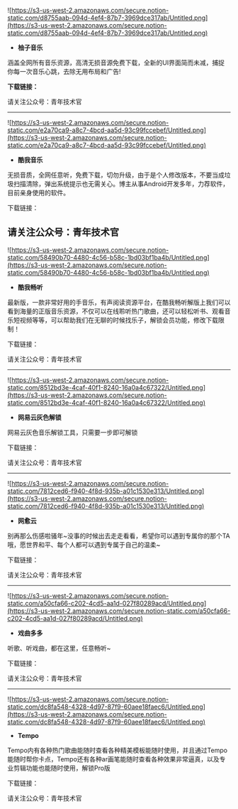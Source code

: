 ![https://s3-us-west-2.amazonaws.com/secure.notion-static.com/d8755aab-094d-4ef4-87b7-3969dce317ab/Untitled.png](https://s3-us-west-2.amazonaws.com/secure.notion-static.com/d8755aab-094d-4ef4-87b7-3969dce317ab/Untitled.png)

- **柚子音乐**

涵盖全网所有音乐资源，高清无损音源免费下载，全新的UI界面简而未减，捕捉你每一次音乐心跳，去除无用布局和广告!

**下载链接：**

请关注公众号：青年技术官

---

![https://s3-us-west-2.amazonaws.com/secure.notion-static.com/e2a70ca9-a8c7-4bcd-aa5d-93c99fccebef/Untitled.png](https://s3-us-west-2.amazonaws.com/secure.notion-static.com/e2a70ca9-a8c7-4bcd-aa5d-93c99fccebef/Untitled.png)

- **酷我音乐**

无损音质，全网任意听，免费下载，切勿升级，由于是个人修改版本，不要当成垃圾扫描清除，弹出系统提示也无需关心。博主从事Android开发多年，力荐软件，目前亲身使用的软件。

下载链接：

请关注公众号：青年技术官
---

![https://s3-us-west-2.amazonaws.com/secure.notion-static.com/58490b70-4480-4c56-b58c-1bd03bf1ba4b/Untitled.png](https://s3-us-west-2.amazonaws.com/secure.notion-static.com/58490b70-4480-4c56-b58c-1bd03bf1ba4b/Untitled.png)

- **酷我畅听**

最新版，一款非常好用的手音乐，有声阅读资源平台，在酷我畅听解版上我们可以看到海量的正版音乐资源，不仅可以在线聆听热门歌曲，还可以轻松听书、观看音乐短视频等等，可以帮助我们在无聊的时候找乐子，解锁会员功能，修改下载限制！

下载链接：

请关注公众号：青年技术官

---

![https://s3-us-west-2.amazonaws.com/secure.notion-static.com/8512bd3e-4caf-40f1-8240-16a0a4c67322/Untitled.png](https://s3-us-west-2.amazonaws.com/secure.notion-static.com/8512bd3e-4caf-40f1-8240-16a0a4c67322/Untitled.png)

- **网易云灰色解锁**

网易云灰色音乐解锁工具，只需要一步即可解锁

下载链接：

请关注公众号：青年技术官

---

![https://s3-us-west-2.amazonaws.com/secure.notion-static.com/7812ced6-f940-4f8d-935b-a01c1530e313/Untitled.png](https://s3-us-west-2.amazonaws.com/secure.notion-static.com/7812ced6-f940-4f8d-935b-a01c1530e313/Untitled.png)

- **网愈云**

别再那么伤感啦骚年~没事的时候出去走走看看，希望你可以遇到专属你的那个TA哦，愿世界和平、每个人都可以遇到专属于自己的温柔~

下载链接：

请关注公众号：青年技术官

---

![https://s3-us-west-2.amazonaws.com/secure.notion-static.com/a50cfa66-c202-4cd5-aa1d-027f80289acd/Untitled.png](https://s3-us-west-2.amazonaws.com/secure.notion-static.com/a50cfa66-c202-4cd5-aa1d-027f80289acd/Untitled.png)

- **戏曲多多**

听歌、听戏曲，都在这里，任意畅听~

下载链接：

请关注公众号：青年技术官

---

![https://s3-us-west-2.amazonaws.com/secure.notion-static.com/dc8fa548-4328-4d97-87f9-60aee18faec6/Untitled.png](https://s3-us-west-2.amazonaws.com/secure.notion-static.com/dc8fa548-4328-4d97-87f9-60aee18faec6/Untitled.png)

- **Tempo**

Tempo内有各种热门歌曲能随时查看各种精美模板能随时使用，并且通过Tempo能随时帮你卡点，Tempo还有各种ar画笔能随时查看各种效果非常逼真，以及专业剪辑功能也能随时使用，解锁Pro版

下载链接：

请关注公众号：青年技术官
